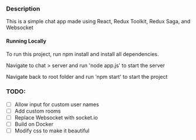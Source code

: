 ### Description
This is a simple chat app made using React, Redux Toolkit, Redux Saga, and Websocket

#### Running Locally
To run this project, run npm install and install all dependencies.

Navigate to chat > server and run 'node app.js' to start the server

Navigate back to root folder and run 'npm start' to start the project

### TODO:
- [ ] Allow input for custom user names
- [ ] Add custom rooms
- [ ] Replace Websocket with socket.io
- [ ] Build on Docker
- [ ] Modify css to make it beautiful

